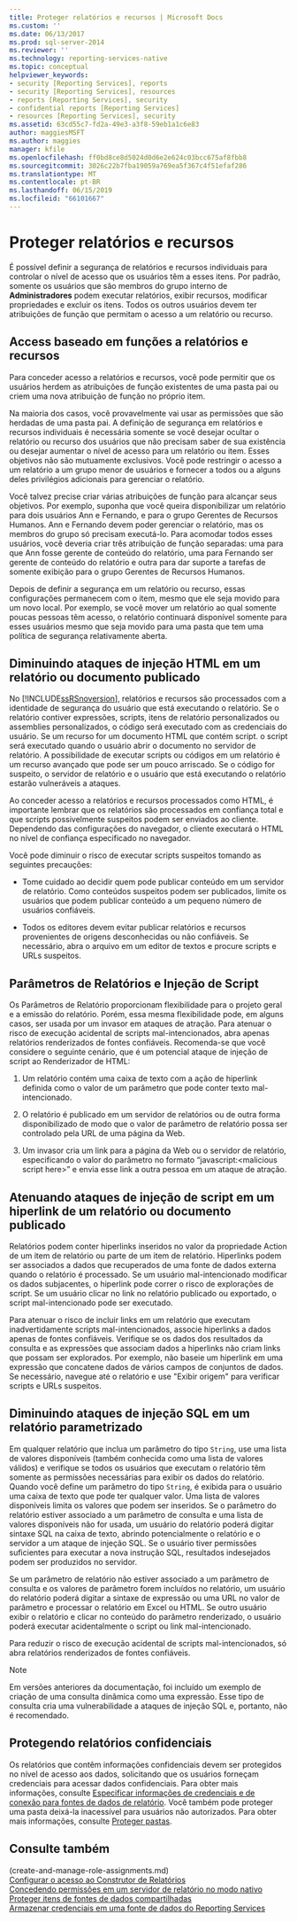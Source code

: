 ```yaml
---
title: Proteger relatórios e recursos | Microsoft Docs
ms.custom: ''
ms.date: 06/13/2017
ms.prod: sql-server-2014
ms.reviewer: ''
ms.technology: reporting-services-native
ms.topic: conceptual
helpviewer_keywords:
- security [Reporting Services], reports
- security [Reporting Services], resources
- reports [Reporting Services], security
- confidential reports [Reporting Services]
- resources [Reporting Services], security
ms.assetid: 63cd55c7-fd2a-49e3-a3f8-59eb1a1c6e83
author: maggiesMSFT
ms.author: maggies
manager: kfile
ms.openlocfilehash: ff0bd8ce8d5024d0d6e2e624c03bcc675af8fbb8
ms.sourcegitcommit: 3026c22b7fba19059a769ea5f367c4f51efaf286
ms.translationtype: MT
ms.contentlocale: pt-BR
ms.lasthandoff: 06/15/2019
ms.locfileid: "66101667"
---
```

# <a name="secure-reports-and-resources"></a>Proteger relatórios e recursos
  É possível definir a segurança de relatórios e recursos individuais para controlar o nível de acesso que os usuários têm a esses itens. Por padrão, somente os usuários que são membros do grupo interno de **Administradores** podem executar relatórios, exibir recursos, modificar propriedades e excluir os itens. Todos os outros usuários devem ter atribuições de função que permitam o acesso a um relatório ou recurso.  
  
## <a name="role-based-access-to-reports-and-resources"></a>Access baseado em funções a relatórios e recursos  
 Para conceder acesso a relatórios e recursos, você pode permitir que os usuários herdem as atribuições de função existentes de uma pasta pai ou criem uma nova atribuição de função no próprio item.  
  
 Na maioria dos casos, você provavelmente vai usar as permissões que são herdadas de uma pasta pai. A definição de segurança em relatórios e recursos individuais é necessária somente se você desejar ocultar o relatório ou recurso dos usuários que não precisam saber de sua existência ou desejar aumentar o nível de acesso para um relatório ou item. Esses objetivos não são mutuamente exclusivos. Você pode restringir o acesso a um relatório a um grupo menor de usuários e fornecer a todos ou a alguns deles privilégios adicionais para gerenciar o relatório.  
  
 Você talvez precise criar várias atribuições de função para alcançar seus objetivos. Por exemplo, suponha que você queira disponibilizar um relatório para dois usuários Ann e Fernando, e para o grupo Gerentes de Recursos Humanos. Ann e Fernando devem poder gerenciar o relatório, mas os membros do grupo só precisam executá-lo. Para acomodar todos esses usuários, você deveria criar três atribuição de função separadas: uma para que Ann fosse gerente de conteúdo do relatório, uma para Fernando ser gerente de conteúdo do relatório e outra para dar suporte a tarefas de somente exibição para o grupo Gerentes de Recursos Humanos.  
  
 Depois de definir a segurança em um relatório ou recurso, essas configurações permanecem com o item, mesmo que ele seja movido para um novo local. Por exemplo, se você mover um relatório ao qual somente poucas pessoas têm acesso, o relatório continuará disponível somente para esses usuários mesmo que seja movido para uma pasta que tem uma política de segurança relativamente aberta.  
  
## <a name="mitigating-html-injection-attacks-in-a-published-report-or-document"></a>Diminuindo ataques de injeção HTML em um relatório ou documento publicado  
 No [!INCLUDE[ssRSnoversion](../../includes/ssrsnoversion-md.md)], relatórios e recursos são processados com a identidade de segurança do usuário que está executando o relatório. Se o relatório contiver expressões, scripts, itens de relatório personalizados ou assemblies personalizados, o código será executado com as credenciais do usuário. Se um recurso for um documento HTML que contém script. o script será executado quando o usuário abrir o documento no servidor de relatório. A possibilidade de executar scripts ou códigos em um relatório é um recurso avançado que pode ser um pouco arriscado. Se o código for suspeito, o servidor de relatório e o usuário que está executando o relatório estarão vulneráveis a ataques.  
  
 Ao conceder acesso a relatórios e recursos processados como HTML, é importante lembrar que os relatórios são processados em confiança total e que scripts possivelmente suspeitos podem ser enviados ao cliente. Dependendo das configurações do navegador, o cliente executará o HTML no nível de confiança especificado no navegador.  
  
 Você pode diminuir o risco de executar scripts suspeitos tomando as seguintes precauções:  
  
-   Tome cuidado ao decidir quem pode publicar conteúdo em um servidor de relatório. Como conteúdos suspeitos podem ser publicados, limite os usuários que podem publicar conteúdo a um pequeno número de usuários confiáveis.  
  
-   Todos os editores devem evitar publicar relatórios e recursos provenientes de origens desconhecidas ou não confiáveis. Se necessário, abra o arquivo em um editor de textos e procure scripts e URLs suspeitos.  
  
## <a name="report-parameters-and-script-injection"></a>Parâmetros de Relatórios e Injeção de Script  
 Os Parâmetros de Relatório proporcionam flexibilidade para o projeto geral e a emissão do relatório. Porém, essa mesma flexibilidade pode, em alguns casos, ser usada por um invasor em ataques de atração. Para atenuar o risco de execução acidental de scripts mal-intencionados, abra apenas relatórios renderizados de fontes confiáveis. Recomenda-se que você considere o seguinte cenário, que é um potencial ataque de injeção de script ao Renderizador de HTML:  
  
1.  Um relatório contém uma caixa de texto com a ação de hiperlink definida como o valor de um parâmetro que pode conter texto mal-intencionado.  
  
2.  O relatório é publicado em um servidor de relatórios ou de outra forma disponibilizado de modo que o valor de parâmetro de relatório possa ser controlado pela URL de uma página da Web.  
  
3.  Um invasor cria um link para a página da Web ou o servidor de relatório, especificando o valor do parâmetro no formato “javascript:\<malicious script here>” e envia esse link a outra pessoa em um ataque de atração.  
  
## <a name="mitigating-script-injection-attacks-in-a-hyperlink-in-a-published-report-or-document"></a>Atenuando ataques de injeção de script em um hiperlink de um relatório ou documento publicado  
 Relatórios podem conter hiperlinks inseridos no valor da propriedade Action de um item de relatório ou parte de um item de relatório. Hiperlinks podem ser associados a dados que recuperados de uma fonte de dados externa quando o relatório é processado. Se um usuário mal-intencionado modificar os dados subjacentes, o hiperlink pode correr o risco de explorações de script. Se um usuário clicar no link no relatório publicado ou exportado, o script mal-intencionado pode ser executado.  
  
 Para atenuar o risco de incluir links em um relatório que executam inadvertidamente scripts mal-intencionados, associe hiperlinks a dados apenas de fontes confiáveis. Verifique se os dados dos resultados da consulta e as expressões que associam dados a hiperlinks não criam links que possam ser explorados. Por exemplo, não baseie um hiperlink em uma expressão que concatene dados de vários campos de conjuntos de dados. Se necessário, navegue até o relatório e use "Exibir origem" para verificar scripts e URLs suspeitos.  
  
## <a name="mitigating-sql-injection-attacks-in-a-parameterized-report"></a>Diminuindo ataques de injeção SQL em um relatório parametrizado  
 Em qualquer relatório que inclua um parâmetro do tipo `String`, use uma lista de valores disponíveis (também conhecida como uma lista de valores válidos) e verifique se todos os usuários que executam o relatório têm somente as permissões necessárias para exibir os dados do relatório. Quando você define um parâmetro do tipo `String`, é exibida para o usuário uma caixa de texto que pode ter qualquer valor. Uma lista de valores disponíveis limita os valores que podem ser inseridos. Se o parâmetro do relatório estiver associado a um parâmetro de consulta e uma lista de valores disponíveis não for usada, um usuário do relatório poderá digitar sintaxe SQL na caixa de texto, abrindo potencialmente o relatório e o servidor a um ataque de injeção SQL. Se o usuário tiver permissões suficientes para executar a nova instrução SQL, resultados indesejados podem ser produzidos no servidor.  
  
 Se um parâmetro de relatório não estiver associado a um parâmetro de consulta e os valores de parâmetro forem incluídos no relatório, um usuário do relatório poderá digitar a sintaxe de expressão ou uma URL no valor de parâmetro e processar o relatório em Excel ou HTML. Se outro usuário exibir o relatório e clicar no conteúdo do parâmetro renderizado, o usuário poderá executar acidentalmente o script ou link mal-intencionado.  
  
 Para reduzir o risco de execução acidental de scripts mal-intencionados, só abra relatórios renderizados de fontes confiáveis.  
  
> [!NOTE]  
>  Em versões anteriores da documentação, foi incluído um exemplo de criação de uma consulta dinâmica como uma expressão. Esse tipo de consulta cria uma vulnerabilidade a ataques de injeção SQL e, portanto, não é recomendado.  
  
## <a name="securing-confidential-reports"></a>Protegendo relatórios confidenciais  
 Os relatórios que contêm informações confidenciais devem ser protegidos no nível de acesso aos dados, solicitando que os usuários forneçam credenciais para acessar dados confidenciais. Para obter mais informações, consulte [Especificar informações de credenciais e de conexão para fontes de dados de relatório](../report-data/specify-credential-and-connection-information-for-report-data-sources.md). Você também pode proteger uma pasta deixá-la inacessível para usuários não autorizados. Para obter mais informações, consulte [Proteger pastas](secure-folders.md).  
  
## <a name="see-also"></a>Consulte também  
 (create-and-manage-role-assignments.md)   
 [Configurar o acesso ao Construtor de Relatórios](../report-server/configure-report-builder-access.md)   
 [Concedendo permissões em um servidor de relatório no modo nativo](granting-permissions-on-a-native-mode-report-server.md)   
 [Proteger itens de fontes de dados compartilhadas](secure-shared-data-source-items.md)   
 [Armazenar credenciais em uma fonte de dados do Reporting Services](../report-data/store-credentials-in-a-reporting-services-data-source.md)  
  
  
